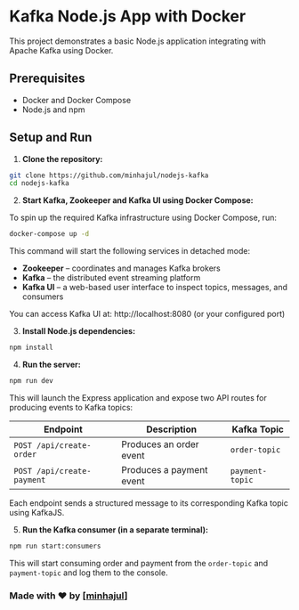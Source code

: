 # Kafka Node.js App with Docker

This project demonstrates a basic Node.js application integrating with Apache Kafka using Docker.

## Prerequisites

- Docker and Docker Compose
- Node.js and npm

## Setup and Run

1.  **Clone the repository:**

```bash
git clone https://github.com/minhajul/nodejs-kafka
cd nodejs-kafka
```

2.  **Start Kafka, Zookeeper and Kafka UI using Docker Compose:**

To spin up the required Kafka infrastructure using Docker Compose, run:
```bash
docker-compose up -d
```

This command will start the following services in detached mode:
- **Zookeeper** – coordinates and manages Kafka brokers
- **Kafka** – the distributed event streaming platform
- **Kafka UI** – a web-based user interface to inspect topics, messages, and consumers

You can access Kafka UI at: http://localhost:8080 (or your configured port)

3.  **Install Node.js dependencies:**

```bash
npm install
```

4.  **Run the server:**

```bash
npm run dev
```

This will launch the Express application and expose two API routes for producing events to Kafka topics:

| Endpoint                   | Description              | Kafka Topic     |
| -------------------------- | ------------------------ | --------------- |
| `POST /api/create-order`   | Produces an order event  | `order-topic`   |
| `POST /api/create-payment` | Produces a payment event | `payment-topic` |

Each endpoint sends a structured message to its corresponding Kafka topic using KafkaJS.

5.  **Run the Kafka consumer (in a separate terminal):**

```bash
npm run start:consumers
```

This will start consuming order and payment from the `order-topic` and `payment-topic` and log them to the console.

### Made with ❤️ by [[minhajul](https://github.com/minhajul)]
